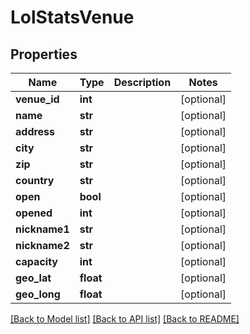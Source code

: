 # LolStatsVenue

## Properties
Name | Type | Description | Notes
------------ | ------------- | ------------- | -------------
**venue_id** | **int** |  | [optional] 
**name** | **str** |  | [optional] 
**address** | **str** |  | [optional] 
**city** | **str** |  | [optional] 
**zip** | **str** |  | [optional] 
**country** | **str** |  | [optional] 
**open** | **bool** |  | [optional] 
**opened** | **int** |  | [optional] 
**nickname1** | **str** |  | [optional] 
**nickname2** | **str** |  | [optional] 
**capacity** | **int** |  | [optional] 
**geo_lat** | **float** |  | [optional] 
**geo_long** | **float** |  | [optional] 

[[Back to Model list]](../README.md#documentation-for-models) [[Back to API list]](../README.md#documentation-for-api-endpoints) [[Back to README]](../README.md)

